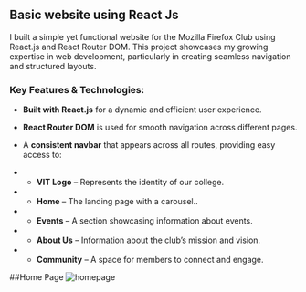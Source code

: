 ## Basic website using React Js
I  built a simple yet functional website for the Mozilla Firefox Club using React.js and React Router DOM. This project showcases my growing expertise in web development, particularly in creating seamless navigation and structured layouts.


### Key Features & Technologies:

- **Built with React.js** for a dynamic and efficient user experience.

- **React Router DOM** is used for smooth navigation across different pages.

-   A **consistent navbar** that appears across all routes, providing easy access to:

 -  - **VIT Logo** – Represents the identity of our college.

- - **Home** – The landing page with a carousel..

- - **Events** – A section showcasing information about events.

- - **About Us** – Information about the club’s mission and vision.

- - **Community** – A space for members to connect and engage.

##Home Page
![homepage](https://drive.google.com/file/d/1GNKT3htnIoG1MaUMU9DgwtwfptyWN-_x/view)
